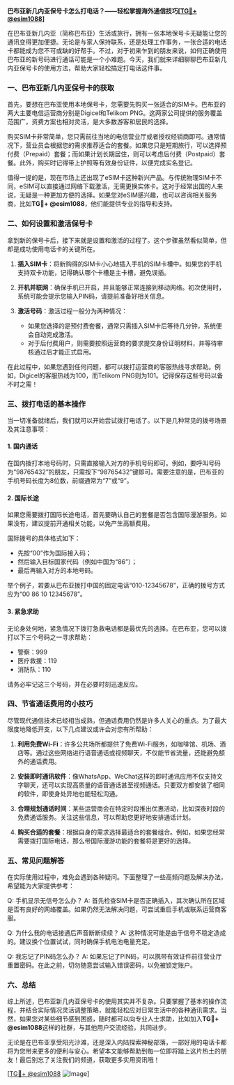 **巴布亚新几内亚保号卡怎么打电话？——轻松掌握海外通信技巧[[TG💪+ @esim1088](https://t.me/s/esim1088)]**

在巴布亚新几内亚（简称巴布亚）生活或旅行，拥有一张本地保号卡无疑能让您的通讯变得更加便捷。无论是与家人保持联系，还是处理工作事务，一张合适的电话卡都能成为您不可或缺的好帮手。不过，对于初来乍到的朋友来说，如何正确使用巴布亚的新号码进行通话可能是一个小难题。今天，我们就来详细聊聊巴布亚新几内亚保号卡的使用方法，帮助大家轻松搞定打电话这件事。

### 一、巴布亚新几内亚保号卡的获取

首先，要想在巴布亚使用本地保号卡，您需要先购买一张适合的SIM卡。巴布亚的两大主要电信运营商分别是Digicel和Telikom PNG。这两家公司提供的服务覆盖范围广，资费方案也相对灵活，是大多数游客和居民的选择。

购买SIM卡非常简单，您只需前往当地的电信营业厅或者授权经销商即可。通常情况下，营业员会根据您的需求推荐适合的套餐。如果您只是短期旅行，可以选择预付费（Prepaid）套餐；而如果计划长期居住，则可以考虑后付费（Postpaid）套餐。此外，购买时记得带上护照等有效身份证件，以便完成实名登记。

值得一提的是，现在市场上还出现了eSIM卡这种新兴产品。与传统物理SIM卡不同，eSIM可以直接通过网络下载激活，无需更换实体卡。这对于经常出国的人来说，无疑是一种更加方便的选择。如果您对eSIM感兴趣，也可以咨询相关服务商，比如**TG💪+ @esim1088**，他们能提供专业的指导和支持。

### 二、如何设置和激活保号卡

拿到新的保号卡后，接下来就是设置和激活的过程了。这个步骤虽然看似简单，但却是成功使用电话卡的关键所在。

1. **插入SIM卡**：将新购得的SIM卡小心地插入手机的SIM卡槽中。如果您的手机支持双卡功能，记得确认哪个卡槽是主卡槽，避免误插。
   
2. **开机并联网**：确保手机已开启，并且能够正常连接到移动网络。初次使用时，系统可能会提示您输入PIN码，请提前准备好相关信息。

3. **激活号码**：激活过程一般分为两种情况：
   - 如果您选择的是预付费套餐，通常只需插入SIM卡后等待几分钟，系统便会自动完成激活。
   - 对于后付费用户，则需要按照运营商的要求提交身份证明材料，并等待审核通过后才能正式启用。

在此过程中，如果您遇到任何问题，都可以拨打运营商的客服热线寻求帮助。例如，Digicel的客服热线为100，而Telikom PNG则为101。记得保存这些号码以备不时之需！

### 三、拨打电话的基本操作

当一切准备就绪后，我们就可以开始尝试拨打电话了。以下是几种常见的拨号场景及其注意事项：

#### 1. 国内通话

在国内拨打本地号码时，只需直接输入对方的手机号码即可。例如，要呼叫号码为“98765432”的朋友，只需按下“98765432”键即可。需要注意的是，巴布亚的手机号码长度为8位数，前缀通常为“7”或“9”。

#### 2. 国际长途

如果您需要拨打国际长途电话，首先要确认自己的套餐是否包含国际漫游服务。如果没有，建议提前开通相关功能，以免产生高额费用。

国际拨号的具体格式如下：
- 先按“00”作为国际接入码；
- 然后输入目标国家代码（例如中国为“86”）；
- 最后再输入对方的本地号码。

举个例子，若要从巴布亚拨打中国的固定电话“010-12345678”，正确的拨号方式应为“00 86 10 12345678”。

#### 3. 紧急求助

无论身处何地，紧急情况下拨打急救电话都是最优先的选择。在巴布亚，您可以拨打以下三个号码之一寻求帮助：
- 警察：999
- 医疗救援：119
- 消防队：110

请务必牢记这三个号码，并在必要时刻迅速反应。

### 四、节省通话费用的小技巧

尽管现代通信技术已经相当成熟，但通话费用仍然是许多人关心的重点。为了最大限度地降低开支，以下几点建议或许会对您有所帮助：

1. **利用免费Wi-Fi**：许多公共场所都提供了免费Wi-Fi服务，如咖啡馆、机场、酒店等。通过这些网络进行语音通话或视频聊天，不仅能节省流量，还能避免额外的通话费用。

2. **安装即时通讯软件**：像WhatsApp、WeChat这样的即时通讯应用不仅支持文字聊天，还可以实现高质量的语音通话甚至视频通话。只要双方都安装了相同的软件，即使身处异地也能轻松沟通。

3. **合理规划通话时间**：某些运营商会在特定时段推出优惠活动，比如深夜时段的免费通话服务。关注这些信息，可以帮助您更好地安排通话计划。

4. **购买合适的套餐**：根据自身的需求选择最适合的套餐组合。例如，如果您经常需要拨打国际电话，那么带国际漫游功能的套餐将是更好的选择。

### 五、常见问题解答

在实际使用过程中，难免会遇到各种疑问。下面整理了一些高频问题及解决办法，希望能为大家提供参考：

Q: 手机显示无信号怎么办？
A: 首先检查SIM卡是否正确插入，其次确认所在区域是否有良好的网络覆盖。如果仍然无法解决问题，可尝试重启手机或联系运营商客服。

Q: 为什么我的电话接通后声音断断续续？
A: 这种情况可能是由于信号不稳定造成的。建议换个位置试试，同时确保手机电池电量充足。

Q: 我忘记了PIN码怎么办？
A: 如果忘记了PIN码，可以携带有效证件前往营业厅重置密码。在此之前，切勿随意尝试输入错误密码，以免被锁定账户。

### 六、总结

综上所述，巴布亚新几内亚保号卡的使用其实并不复杂。只要掌握了基本的操作流程，并结合实际情况灵活调整策略，就能轻松应对日常生活中的各种通讯需求。当然，如果您对某些细节感到困惑，随时都可以向专业人士求助，比如加入**TG💪+ @esim1088**这样的社群，与其他用户交流经验，共同进步。

无论是在巴布亚享受阳光沙滩，还是深入内陆探索神秘部落，一部好用的电话卡都将为您带来更多的便利与安心。希望本文能够帮助到每一位即将踏上这片热土的朋友！最后别忘了关注我们的频道，获取更多实用资讯哦！

[[TG💪+ @esim1088](https://t.me/s/esim1088) ![Image](https://i.postimg.cc/4NQfJmqS/Snipaste-2025-05-13-00-14-12.png)]